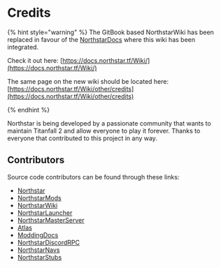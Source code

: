 # Credits

{% hint style="warning" %}
The GitBook based NorthstarWiki has been replaced in favour of the [NorthstarDocs](https://docs.northstar.tf/) where this wiki has been integrated.

Check it out here: [https://docs.northstar.tf/Wiki/](https://docs.northstar.tf/Wiki/)

The same page on the new wiki should be located here: [https://docs.northstar.tf/Wiki/other/credits](https://docs.northstar.tf/Wiki/other/credits)

{% endhint %}

Northstar is being developed by a passionate community that wants to maintain Titanfall 2 and allow everyone to play it forever. Thanks to everyone that contributed to this project in any way.

## Contributors

Source code contributors can be found through these links:

- [Northstar](https://github.com/R2Northstar/Northstar/graphs/contributors)
- [NorthstarMods](https://github.com/R2Northstar/NorthstarMods/graphs/contributors)
- [NorthstarWiki](https://github.com/R2Northstar/NorthstarWiki/graphs/contributors)
- [NorthstarLauncher](https://github.com/R2Northstar/NorthstarLauncher/graphs/contributors)
- [NorthstarMasterServer](https://github.com/R2Northstar/NorthstarMasterServer/graphs/contributors)
- [Atlas](https://github.com/R2Northstar/Atlas/graphs/contributors)
- [ModdingDocs](https://github.com/R2Northstar/ModdingDocs)
- [NorthstarDiscordRPC](https://github.com/R2Northstar/NorthstarDiscordRPC)
- [NorthstarNavs](https://github.com/R2Northstar/NorthstarNavs)
- [NorthstarStubs](https://github.com/R2Northstar/NorthstarStubs)
